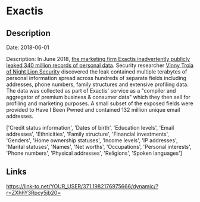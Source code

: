 # Exactis

## Description

Date: 2018-06-01

Description:
In June 2018, <a href="https://www.wired.com/story/exactis-database-leak-340-million-records/" target="_blank" rel="noopener">the marketing firm Exactis inadvertently publicly leaked 340 million records of personal data</a>. Security researcher <a href="https://www.nightlionsecurity.com/" target="_blank" rel="noopener">Vinny Troia of Night Lion Security</a> discovered the leak contained multiple terabytes of personal information spread across hundreds of separate fields including addresses, phone numbers, family structures and extensive profiling data. The data was collected as part of Exactis' service as a &quot;compiler and aggregator of premium business &amp; consumer data&quot; which they then sell for profiling and marketing purposes. A small subset of the exposed fields were provided to Have I Been Pwned and contained 132 million unique email addresses.


['Credit status information', 'Dates of birth', 'Education levels', 'Email addresses', 'Ethnicities', 'Family structure', 'Financial investments', 'Genders', 'Home ownership statuses', 'Income levels', 'IP addresses', 'Marital statuses', 'Names', 'Net worths', 'Occupations', 'Personal interests', 'Phone numbers', 'Physical addresses', 'Religions', 'Spoken languages']

## Links

https://link-to.net/YOUR_USER/371.1982176975666/dynamic/?r=ZXhhY3Rpcy5jb20=